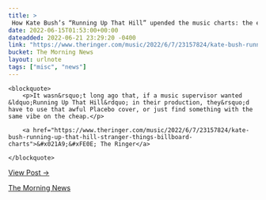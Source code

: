 ```yaml
---
title: > 
 How Kate Bush’s “Running Up That Hill” upended the music charts: the endurance of legacy music and the convenience of streaming.
date: 2022-06-15T01:53:00+00:00
dateadded: 2022-06-21 23:29:20 -0400
link: "https://www.theringer.com/music/2022/6/7/23157824/kate-bush-running-up-that-hill-stranger-things-billboard-charts"
bucket: The Morning News
layout: urlnote
tags: ["misc", "news"]
--- 
```




  
    
  

  
    <blockquote>
        <p>It wasn&rsquo;t long ago that, if a music supervisor wanted &ldquo;Running Up That Hill&rdquo; in their production, they&rsquo;d have to use that awful Placebo cover, or just find something with the same vibe on the cheap.</p>
        
        <a href="https://www.theringer.com/music/2022/6/7/23157824/kate-bush-running-up-that-hill-stranger-things-billboard-charts">&#x021A9;&#xFE0E; The Ringer</a>
        
    </blockquote>
  
  <p><a href="https://themorningnews.org/p/how-kate-bushs-running-up-that-hill-upended-the-music-charts">View Post &rarr;</a></p>



 <!-- end excerpt --> 
<div class='bucket'><a class='internal-link' href='/buckets/the-morning-news'>The Morning News</a></div> 
